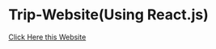# Trip-Website(Using React.js)
<a href="https://vasavtrip.netlify.app/">Click Here this Website </a>
